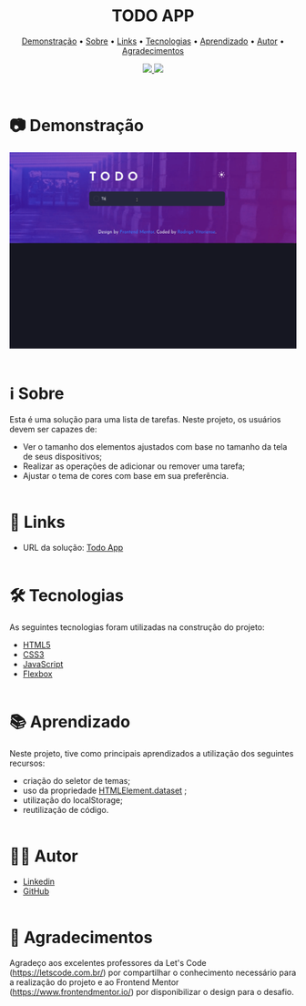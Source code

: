 <h1 align="center">
    TODO APP
</h1>


<p align="center">
 <a href="#📷-demonstração">Demonstração</a> •
 <a href="#ℹ️-sobre">Sobre</a> • 
 <a href="#🔗-links">Links</a> • 
 <a href="#🛠-tecnologias">Tecnologias</a> • 
 <a href="#📚-aprendizado">Aprendizado</a> • 
 <a href="#👨‍💻-autor">Autor</a> • 
 <a href="#👏-agradecimentos">Agradecimentos</a> 
</p>
<p align="center">

<a href="https://www.linkedin.com/in/rodrigovitoriense/">
<img src="https://img.shields.io/static/v1?label=DEVELOPER&message=RODRIGOVITORIENSE&color=7159c1&style=for-the-badge&logo="/>
</a>

<img src="https://img.shields.io/static/v1?label=LICENSE&message=MIT&color=7159c1&style=for-the-badge&logo="/>
</p><br>

# 📷 Demonstração

<img src="./images/preview.gif">
<br><br>

# ℹ️ Sobre

Esta é uma solução para uma lista de tarefas. Neste projeto, os usuários devem ser capazes de:

- Ver o tamanho dos elementos ajustados com base no tamanho da tela de seus dispositivos;
- Realizar as operações de adicionar ou remover uma tarefa;
- Ajustar o tema de cores com base em sua preferência.
  <br><br>

# 🔗 Links

- URL da solução: [Todo App](https://todo-app-cojk1c88q-rodrigorvix.vercel.app/)
  <br><br>

# 🛠 Tecnologias

As seguintes tecnologias foram utilizadas na construção do projeto:

- [HTML5](https://developer.mozilla.org/en-US/docs/Glossary/HTML5)
- [CSS3](https://developer.mozilla.org/pt-BR/docs/Web/CSS)
- [JavaScript](https://developer.mozilla.org/pt-BR/docs/Web/JavaScript)
- [Flexbox](https://developer.mozilla.org/pt-BR/docs/Web/CSS/CSS_Flexible_Box_Layout/Basic_Concepts_of_Flexbox)
  <br><br>

# 📚 Aprendizado

Neste projeto, tive como principais aprendizados a utilização dos seguintes recursos:

- criação do seletor de temas;
- uso da propriedade [HTMLElement.dataset](https://developer.mozilla.org/pt-BR/docs/Web/API/HTMLOrForeignElement/dataset) ;
- utilização do localStorage;
- reutilização de código.
  <br><br>

# 👨‍💻 Autor

- [Linkedin](https://www.linkedin.com/in/rodrigovitoriense/)
- [GitHub](https://github.com/rodrigorvix)
  <br><br>

# 👏 Agradecimentos

Agradeço aos excelentes professores da Let's Code (https://letscode.com.br/) por compartilhar o conhecimento necessário para a realização do projeto e ao Frontend Mentor (https://www.frontendmentor.io/) por disponibilizar o design para o desafio.
